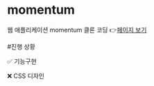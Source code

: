 # momentum
웹 애플리케이션 momentum 클론 코딩
👉[페이지 보기](https://coyasong.github.io/momentum/)

#진행 상황

  ✅ 기능구현
  
  ❌ CSS 디자인
